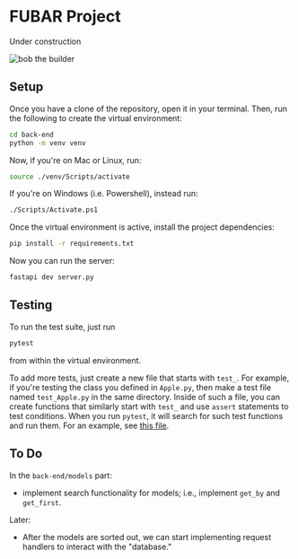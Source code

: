 # FUBAR Project

Under construction

![bob the builder](https://external-content.duckduckgo.com/iu/?u=https%3A%2F%2Fwwwimage-us.pplusstatic.com%2Fthumbnails%2Fphotos%2Fw1920-q80%2Fmarquee%2F1035369%2Fbobc_sp_hero_landscape.jpg&f=1&nofb=1&ipt=4a172924ac2ce281793ea635e8adf4787380d5d7f213a60b563dc5feabf36a7b)

## Setup

Once you have a clone of the repository, open it in your terminal. Then, run the following to
create the virtual environment:

```sh
cd back-end
python -m venv venv
```

Now, if you're on Mac or Linux, run:

```sh
source ./venv/Scripts/activate
```

If you're on Windows (i.e. Powershell), instead run:

```sh
./Scripts/Activate.ps1
```

Once the virtual environment is active, install the project dependencies:

```sh
pip install -r requirements.txt
```

Now you can run the server:

```sh
fastapi dev server.py
```

## Testing

To run the test suite, just run

```sh
pytest
```

from within the virtual environment. 

To add more tests, just create a new file that starts with `test_`. For example,
if you're testing the class you defined in `Apple.py`, then make a test file named
`test_Apple.py` in the same directory. Inside of such a file, you can create 
functions that similarly start with `test_` and use `assert` statements to test 
conditions. When you run `pytest`, it will search for such test functions and run
them. For an example, see [this file](back-end/models/util/test_BaseModelWithCSV.py).

## To Do

In the `back-end/models` part:

- implement search functionality for models; i.e., implement `get_by` and 
`get_first`.

Later:
- After the models are sorted out, we can start implementing request handlers to
interact with the "database."
